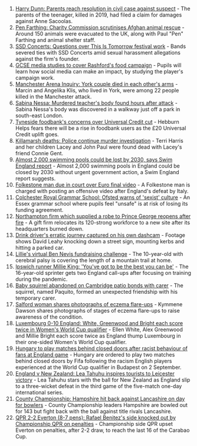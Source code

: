 1. [Harry Dunn: Parents reach resolution in civil case against suspect](https://www.bbc.co.uk/news/uk-england-northamptonshire-58642224?at_medium=RSS&at_campaign=KARANGA) - The parents of the teenager, killed in 2019, had filed a claim for damages against Anne Sacoolas.
2. [Pen Farthing: Charity Commission scrutinises Afghan animal rescue](https://www.bbc.co.uk/news/uk-58645719?at_medium=RSS&at_campaign=KARANGA) - Around 150 animals were evacuated to the UK, along with Paul "Pen" Farthing and animal shelter staff.
3. [SSD Concerts: Questions over This Is Tomorrow festival work](https://www.bbc.co.uk/news/uk-england-tyne-58626905?at_medium=RSS&at_campaign=KARANGA) - Bands severed ties with SSD Concerts amid sexual harassment allegations against the firm's founder.
4. [GCSE media studies to cover Rashford's food campaign](https://www.bbc.co.uk/news/education-58632162?at_medium=RSS&at_campaign=KARANGA) - Pupils will learn how social media can make an impact, by studying the player's campaign work.
5. [Manchester Arena Inquiry: York couple died in each other's arms](https://www.bbc.co.uk/news/uk-england-manchester-58642553?at_medium=RSS&at_campaign=KARANGA) - Marcin and Angelika Klis, who lived in York, were among 22 people killed in the Manchester attack.
6. [Sabina Nessa: Murdered teacher's body found hours after attack](https://www.bbc.co.uk/news/uk-england-london-58645487?at_medium=RSS&at_campaign=KARANGA) - Sabina Nessa's body was discovered in a walkway just off a park in south-east London.
7. [Tyneside foodbank's concerns over Universal Credit cut](https://www.bbc.co.uk/news/uk-england-tyne-58641993?at_medium=RSS&at_campaign=KARANGA) - Hebburn Helps fears there will be a rise in foodbank users as the £20 Universal Credit uplift goes.
8. [Killamarsh deaths: Police continue murder investigation](https://www.bbc.co.uk/news/uk-england-derbyshire-58636001?at_medium=RSS&at_campaign=KARANGA) - Terri Harris and her children Lacey and John Paul were found dead with Lacey's friend Connie Gent.
9. [Almost 2,000 swimming pools could be lost by 2030, says Swim England report](https://www.bbc.co.uk/sport/swimming/58641741?at_medium=RSS&at_campaign=KARANGA) - Almost 2,000 swimming pools in England could be closed by 2030 without urgent government action, a Swim England report suggests.
10. [Folkestone man due in court over Euro final video](https://www.bbc.co.uk/news/uk-england-kent-58644131?at_medium=RSS&at_campaign=KARANGA) - A Folkestone man is charged with posting an offensive video after England's defeat by Italy.
11. [Colchester Royal Grammar School: Ofsted warns of 'sexist' culture](https://www.bbc.co.uk/news/uk-england-essex-58645658?at_medium=RSS&at_campaign=KARANGA) - An Essex grammar school where pupils feel "unsafe" is at risk of losing its funding agreement.
12. [Northampton firm which supplied a robe to Prince George reopens after fire](https://www.bbc.co.uk/news/uk-england-northamptonshire-58640179?at_medium=RSS&at_campaign=KARANGA) - A gift firm relocates its 120-strong workforce to a new site after its headquarters burned down.
13. [Drink driver's erratic journey captured on his own dashcam](https://www.bbc.co.uk/news/uk-england-bristol-58629745?at_medium=RSS&at_campaign=KARANGA) - Footage shows David Leahy knocking down a street sign, mounting kerbs and hitting a parked car.
14. [Lillie's virtual Ben Nevis fundraising challenge](https://www.bbc.co.uk/news/uk-england-birmingham-58638612?at_medium=RSS&at_campaign=KARANGA) - The 10-year-old with cerebral palsy is covering the length of a mountain trail at home.
15. [Ipswich runner Millie King: 'You've got to be the best you can be'](https://www.bbc.co.uk/news/uk-england-suffolk-58587558?at_medium=RSS&at_campaign=KARANGA) - The 16-year-old sprinter gets two England call-ups after focusing on training during the pandemic.
16. [Baby squirrel abandoned on Cambridge patio bonds with carer](https://www.bbc.co.uk/news/uk-england-cambridgeshire-58599762?at_medium=RSS&at_campaign=KARANGA) - The squirrel, named Paquito, formed an unexpected friendship with his temporary carer.
17. [Salford woman shares photographs of eczema flare-ups](https://www.bbc.co.uk/news/uk-england-manchester-58604788?at_medium=RSS&at_campaign=KARANGA) - Kymmene Dawson shares photographs of stages of eczema flare-ups to raise awareness of the condition.
18. [Luxembourg 0-10 England: White, Greenwood and Bright each score twice in Women's World Cup qualifier](https://www.bbc.co.uk/sport/football/58624411?at_medium=RSS&at_campaign=KARANGA) - Ellen White, Alex Greenwood and Millie Bright each score twice as England thump Luxembourg in their one-sided Women's World Cup qualifier.
19. [Hungary to play matches behind closed doors after racist behaviour of fans at England game](https://www.bbc.co.uk/sport/football/58642558?at_medium=RSS&at_campaign=KARANGA) - Hungary are ordered to play two matches behind closed doors by Fifa following the racism English players experienced at the World Cup qualifier in Budapest on 2 September.
20. [England v New Zealand: Lea Tahuhu inspires tourists to Leicester victory](https://www.bbc.co.uk/sport/cricket/58643587?at_medium=RSS&at_campaign=KARANGA) - Lea Tahuhu stars with the ball for New Zealand as England slip to a three-wicket defeat in the third game of the five-match one-day international series.
21. [County Championship: Hampshire hit back against Lancashire on day for bowlers](https://www.bbc.co.uk/sport/cricket/58631141?at_medium=RSS&at_campaign=KARANGA) - County Championship leaders Hampshire are bowled out for 143 but fight back with the ball against title rivals Lancashire.
22. [QPR 2-2 Everton (8-7 pens): Rafael Benitez's side knocked out by Championship QPR on penalties](https://www.bbc.co.uk/sport/football/58553820?at_medium=RSS&at_campaign=KARANGA) - Championship side QPR upset Everton on penalties, after 2-2 draw, to reach the last 16 of the Carabao Cup.

